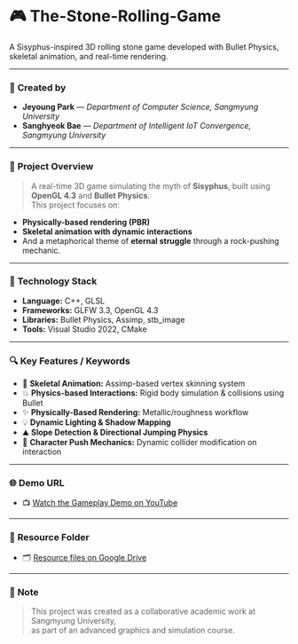 # 🎮 The-Stone-Rolling-Game

A Sisyphus-inspired 3D rolling stone game developed with Bullet Physics, skeletal animation, and real-time rendering.

---

### 👤 **Created by**
- **Jeyoung Park** — *Department of Computer Science, Sangmyung University*  
- **Sanghyeok Bae** — *Department of Intelligent IoT Convergence, Sangmyung University*

---

### 📝 **Project Overview**

> A real-time 3D game simulating the myth of **Sisyphus**, built using **OpenGL 4.3** and **Bullet Physics**.  
> This project focuses on:
- **Physically-based rendering (PBR)**  
- **Skeletal animation with dynamic interactions**  
- And a metaphorical theme of **eternal struggle** through a rock-pushing mechanic.

---

### 🧰 **Technology Stack**

- **Language:** C++, GLSL  
- **Frameworks:** GLFW 3.3, OpenGL 4.3  
- **Libraries:** Bullet Physics, Assimp, stb_image  
- **Tools:** Visual Studio 2022, CMake

---

### 🔍 **Key Features / Keywords**

- 🦴 **Skeletal Animation:** Assimp-based vertex skinning system  
- 💥 **Physics-based Interactions:** Rigid body simulation & collisions using Bullet  
- ✨ **Physically-Based Rendering:** Metallic/roughness workflow  
- 💡 **Dynamic Lighting & Shadow Mapping**  
- ⛰ **Slope Detection & Directional Jumping Physics**  
- 🤜 **Character Push Mechanics:** Dynamic collider modification on interaction

---

### 🌐 **Demo URL**

- 📺 [Watch the Gameplay Demo on YouTube](https://www.youtube.com/watch?v=qQpmfwvg8O0)

---

### 📂 **Resource Folder**

- 🗂 [Resource files on Google Drive](https://drive.google.com/file/d/17M4N1Lli3TVgcp_7YWP6Biz3ZFwntCku/view?usp=drive_link)

---

### 📝 **Note**
> This project was created as a collaborative academic work at Sangmyung University,  
as part of an advanced graphics and simulation course.

